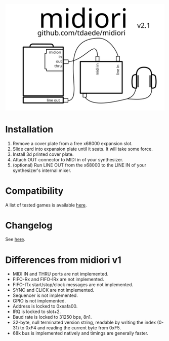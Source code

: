 ![](docs/midiori_packing_label.svg?sanitize=true)

# Installation

1. Remove a cover plate from a free x68000 expansion slot.
2. Slide card into expansion plate until it seats. It will take some force.
3. Install 3d printed cover plate.
4. Attach OUT connector to MIDI in of your synthesizer.
5. (optional) Run LINE OUT from the x68000 to the LINE IN of your synthesizer's internal mixer.

# Compatibility

A list of tested games is available [here](docs/GAMES.md).

# Changelog

See [here](docs/CHANGELOG.md).

# Differences from midiori v1

- MIDI IN and THRU ports are not implemented.
- FIFO-Rx and FIFO-IRx are not implemented.
- FIFO-ITx start/stop/clock messages are not implemented.
- SYNC and CLICK are not implemented.
- Sequencer is not implemented.
- GPIO is not implemented.
- Address is locked to 0xeafa00.
- IRQ is locked to slot+2.
- Baud rate is locked to 31250 bps, 8n1.
- 32-byte, null terminated version string, readable by writing
  the index (0-31) to 0xF4 and reading the current byte from 0xF5.
- 68k bus is implemented natively and timings are generally faster.
